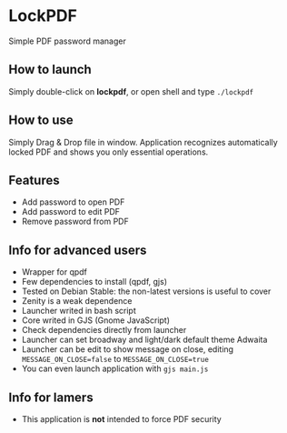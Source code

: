 # LockPDF
Simple PDF password manager

## How to launch
Simply double-click on **lockpdf**, or open shell and type `./lockpdf`

## How to use
Simply Drag & Drop file in window. Application recognizes automatically locked PDF and shows you only essential operations.

## Features
- Add password to open PDF
- Add password to edit PDF
- Remove password from PDF

## Info for advanced users
- Wrapper for qpdf
- Few dependencies to install (qpdf, gjs)
- Tested on Debian Stable: the non-latest versions is useful to cover
- Zenity is a weak dependence
- Launcher writed in bash script
- Core writed in GJS (Gnome JavaScript)
- Check dependencies directly from launcher
- Launcher can set broadway and light/dark default theme Adwaita
- Launcher can be edit to show message on close, editing `MESSAGE_ON_CLOSE=false` to `MESSAGE_ON_CLOSE=true`
- You can even launch application with `gjs main.js`

## Info for lamers
- This application is **not** intended to force PDF security
